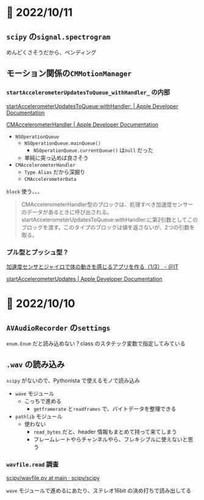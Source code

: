 # 📝 2022/10/11

## `scipy` の`signal.spectrogram`

めんどくさそうだから、ペンディング

## モーション関係の`CMMotionManager`

### `startAccelerometerUpdatesToQueue_withHandler_` の内部

[startAccelerometerUpdatesToQueue:withHandler: | Apple Developer Documentation](https://developer.apple.com/documentation/coremotion/cmmotionmanager/1616148-startaccelerometerupdatestoqueue)

[CMAccelerometerHandler | Apple Developer Documentation](https://developer.apple.com/documentation/coremotion/cmaccelerometerhandler?language=objc)

- `NSOperationQueue`
  - `NSOperationQueue.mainQueue()`
    - `NSOperationQueue.currentQueue()` は`null` だった
  - 単純に突っ込めば良さそう
- `CMAccelerometerHandler`
  - `Type Alias` だから深掘り
  - `CMAccelerometerData`

`block` 使う、、、

> CMAccelerometerHandler型のブロックは、処理すべき加速度センサーのデータがあるときに呼び出される。startAccelerometerUpdatesToQueue:withHandler:に第2引数としてこのブロックを渡す。このタイプのブロックは値を返さないが、2つの引数を取る。

### プル型とプッシュ型？

[加速度センサとジャイロで体の動きを感じるアプリを作る（1/3） - ＠IT](https://atmarkit.itmedia.co.jp/fsmart/articles/ios_sensor02/01.html)

[startAccelerometerUpdates | Apple Developer Documentation](https://developer.apple.com/documentation/coremotion/cmmotionmanager/1616171-startaccelerometerupdates?language=objc)

# 📝 2022/10/10

## `AVAudioRecorder` の`settings`

`enum.Enum` だと読み込めない？class のスタテック変数で指定してみている

## `.wav` の読み込み

`scipy` がないので、Pythonista で使えるモノで読み込み

- `wave` モジュール
  - こっちで進める
    - `getframerate` と`readframes` で、バイトデータを整理できる
- `pathlib` モジュール
  - 使わない
    - `read_bytes` だと、header 情報もまとめて持って来てしまう
    - フレームレートやらチャンネルやら、フレキシブルに使えないと思う

### `wavfile.read` 調査

[scipy/wavfile.py at main · scipy/scipy](https://github.com/scipy/scipy/blob/main/scipy/io/wavfile.py)

`wave` モジュールで進めるにあたり、ステレオ16bit の決め打ちで読み出してる
